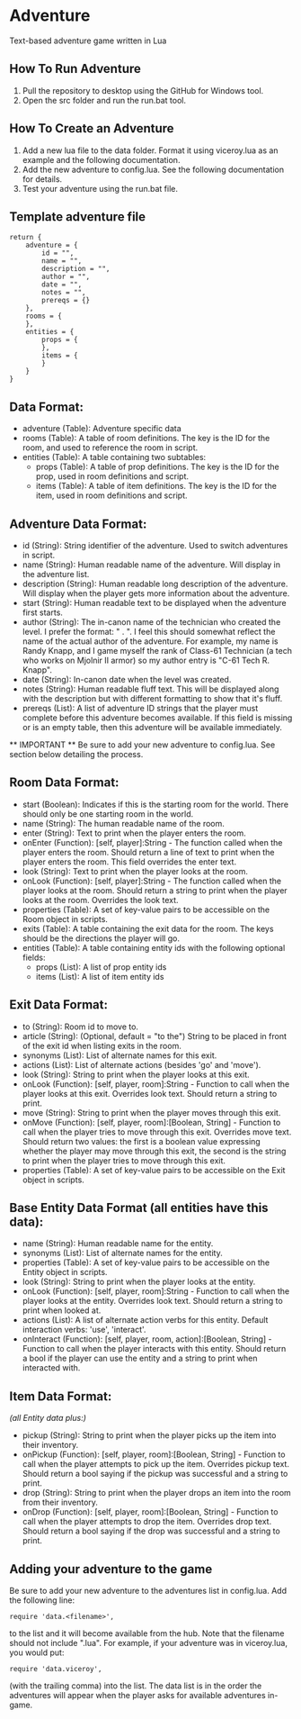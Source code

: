 Adventure
=========

Text-based adventure game written in Lua

How To Run Adventure
--------------------
1. Pull the repository to desktop using the GitHub for Windows tool.
2. Open the src folder and run the run.bat tool.

How To Create an Adventure
--------------------------
1. Add a new lua file to the data folder. Format it using viceroy.lua as an example and the following documentation.
2. Add the new adventure to config.lua. See the following documentation for details.
3. Test your adventure using the run.bat file.

Template adventure file
-----------------------
```
return {
    adventure = {
        id = "",
        name = "",
        description = "",
        author = "",
        date = "",
        notes = "",
        prereqs = {}
    },
    rooms = {
    },
    entities = {
        props = {
        },
        items = {
        }
    }
}
```

Data Format:
------------
- adventure (Table): Adventure specific data
- rooms (Table<Room>): A table of room definitions. The key is the ID for the room, and used to 
    reference the room in script.
- entities (Table): A table containing two subtables:
    - props (Table<Prop>): A table of prop definitions. The key is the ID for the prop, used in 
        room definitions and script.
    - items (Table<Item>): A table of item definitions. The key is the ID for the item, used in 
        room definitions and script.

Adventure Data Format:
----------------------
- id (String):            String identifier of the adventure. Used to switch adventures in script.
- name (String):          Human readable name of the adventure. Will display in the adventure list.
- description (String):   Human readable long description of the adventure. Will display when the 
    player gets more information about the adventure.
- start (String):         Human readable text to be displayed when the adventure first starts.
- author (String):        The in-canon name of the technician who created the level. I prefer the 
    format: "<Rank> <First Initial>. <Last Name>". I feel this should somewhat reflect the name of 
    the actual author of the adventure. For example, my name is Randy Knapp, and I game myself the 
    rank of Class-61 Technician (a tech who works on Mjolnir II armor) so my author entry is "C-61 
    Tech R. Knapp".
- date (String):          In-canon date when the level was created. 
- notes (String):         Human readable fluff text. This will be displayed along with the 
    description but with different formatting to show that it's fluff.
- prereqs (List<String>): A list of adventure ID strings that the player must complete before this 
    adventure becomes available. If this field is missing or is an empty table, then this adventure 
    will be available immediately.

** IMPORTANT ** 
    Be sure to add your new adventure to config.lua. See section below detailing the process.

Room Data Format:
-----------------
- start (Boolean):    Indicates if this is the starting room for the world. There should only be 
    one starting room in the world.
- name (String):      The human readable name of the room.
- enter (String):     Text to print when the player enters the room.
- onEnter (Function): [self, player]:String - The function called when the player enters the room. 
    Should return a line of text to print when the player enters the room. This field overrides the 
    enter text.
- look (String):      Text to print when the player looks at the room.
- onLook (Function):  [self, player]:String - The function called when the player looks at the room. 
    Should return a string to print when the player looks at the room. Overrides the look text.
- properties (Table): A set of key-value pairs to be accessible on the Room object in scripts.
- exits (Table):      A table containing the exit data for the room. The keys should be the 
    directions the player will go.
- entities (Table):   A table containing entity ids with the following optional fields:
    - props (List<String>): A list of prop entity ids
    - items (List<String>): A list of item entity ids

Exit Data Format:
-----------------
- to (String):              Room id to move to.
- article (String):         (Optional, default = "to the") String to be placed in front of the exit 
    id when listing exits in the room. 
- synonyms (List<String>):  List of alternate names for this exit.
- actions (List<String>):   List of alternate actions (besides 'go' and 'move').
- look (String):            String to print when the player looks at this exit.
- onLook (Function):        [self, player, room]:String - Function to call when the player looks at 
    this exit. Overrides look text. Should return a string to print.
- move (String):            String to print when the player moves through this exit.
- onMove (Function):        [self, player, room]:[Boolean, String] - Function to call when the 
    player tries to move through this exit. Overrides move text. Should return two values: the 
    first is a boolean value expressing whether the player may move through this exit, the second 
    is the string to print when the player tries to move through this exit.
- properties (Table):       A set of key-value pairs to be accessible on the Exit object in scripts.

Base Entity Data Format (all entities have this data):
------------------------------------------------------
- name (String):           Human readable name for the entity.
- synonyms (List<String>): List of alternate names for the entity.
- properties (Table):      A set of key-value pairs to be accessible on the Entity object in 
    scripts.
- look (String):           String to print when the player looks at the entity.
- onLook (Function):       [self, player, room]:String - Function to call when the player looks at 
    the entity. Overrides look text. Should return a string to print when looked at.
- actions (List<String>):  A list of alternate action verbs for this entity. Default interaction 
    verbs: 'use', 'interact'.
- onInteract (Function):   [self, player, room, action]:[Boolean, String] - Function to call when 
    the player interacts with this entity. Should return a bool if the player can use the entity 
    and a string to print when interacted with.

Item Data Format:
-----------------
_(all Entity data plus:)_
- pickup (String):     String to print when the player picks up the item into their inventory.
- onPickup (Function): [self, player, room]:[Boolean, String] - Function to call when the player 
    attempts to pick up the item. Overrides pickup text. Should return a bool saying if the pickup 
    was successful and a string to print.
- drop (String):       String to print when the player drops an item into the room from their 
    inventory.
- onDrop (Function):   [self, player, room]:[Boolean, String] - Function to call when the player 
    attempts to drop the item. Overrides drop text. Should return a bool saying if the drop was 
    successful and a string to print.

Adding your adventure to the game
---------------------------------
Be sure to add your new adventure to the adventures list in config.lua. Add the following line: 

    require 'data.<filename>',

to the list and it will become available from the hub. Note that the filename should not include 
".lua". For example, if your adventure was in viceroy.lua, you would put:

    require 'data.viceroy',

(with the trailing comma) into the list. The data list is in the order the adventures will appear 
when the player asks for available adventures in-game.
